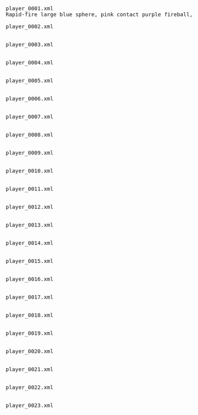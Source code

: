 <pre>
player_0001.xml
Rapid-fire large blue sphere, pink contact purple fireball, linear fireball spread, acid spread.

player_0002.xml


player_0003.xml


player_0004.xml


player_0005.xml


player_0006.xml


player_0007.xml


player_0008.xml


player_0009.xml


player_0010.xml


player_0011.xml


player_0012.xml


player_0013.xml


player_0014.xml


player_0015.xml


player_0016.xml


player_0017.xml


player_0018.xml


player_0019.xml


player_0020.xml


player_0021.xml


player_0022.xml


player_0023.xml

</pre>
